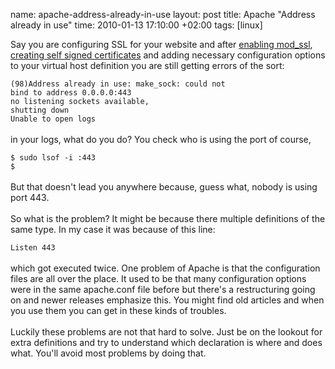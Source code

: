 name: apache-address-already-in-use
layout: post
title: Apache "Address already in use"
time: 2010-01-13 17:10:00 +02:00
tags: [linux]

Say you are configuring SSL for your website and after <a href="http://www.debian-administration.org/article/Setting_up_an_SSL_server_with_Apache2">enabling mod_ssl</a>, <a href="http://httpd.apache.org/docs/2.0/ssl/ssl_faq.html#selfcert">creating self signed certificates</a> and adding necessary configuration options to your virtual host definition you are still getting errors of the sort:<br /><code><br />(98)Address already in use: make_sock: could not bind to address 0.0.0.0:443<br />no listening sockets available, shutting down<br />Unable to open logs<br /></code><br />in your logs, what do you do? You check who is using the port of course, <br /><code><br />$ sudo lsof -i :443<br />$<br /></code><br />But that doesn't lead you anywhere because, guess what, nobody is using port 443. <br /><br />So what is the problem? It might be because there multiple definitions of the same type. In my case it was because of this line:<br /><code><br />Listen 443<br /></code><br />which got executed twice. One problem of Apache is that the configuration files are all over the place. It used to be that many configuration options were in the same apache.conf file before but there's a restructuring going on and newer releases emphasize this. You might find old articles and when you use them you can get in these kinds of troubles. <br /><br />Luckily these problems are not that hard to solve. Just be on the lookout for extra definitions and try to understand which declaration is where and does what. You'll avoid most problems by doing that.
